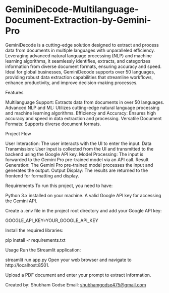 # GeminiDecode-Multilanguage-Document-Extraction-by-Gemini-Pro
GeminiDecode is a cutting-edge solution designed to extract and process data from documents in multiple languages with unparalleled efficiency. Leveraging advanced natural language processing (NLP) and machine learning algorithms, it seamlessly identifies, extracts, and categorizes information from diverse document formats, ensuring accuracy and speed. Ideal for global businesses, GeminiDecode supports over 50 languages, providing robust data extraction capabilities that streamline workflows, enhance productivity, and improve decision-making processes.

Features

Multilanguage Support: Extracts data from documents in over 50 languages.
Advanced NLP and ML: Utilizes cutting-edge natural language processing and machine learning algorithms.
Efficiency and Accuracy: Ensures high accuracy and speed in data extraction and processing.
Versatile Document Formats: Supports diverse document formats.

Project Flow

User Interaction: The user interacts with the UI to enter the input.
Data Transmission: User input is collected from the UI and transmitted to the backend using the Google API key.
Model Processing: The input is forwarded to the Gemini Pro pre-trained model via an API call.
Result Generation: The Gemini Pro pre-trained model processes the input and generates the output.
Output Display: The results are returned to the frontend for formatting and display.

Requirements
To run this project, you need to have:

Python 3.x installed on your machine.
A valid Google API key for accessing the Gemini API.

Create a .env file in the project root directory and add your Google API key:

GOOGLE_API_KEY=YOUR_GOOGLE_API_KEY

Install the required libraries:

pip install -r requirements.txt

Usage
Run the Streamlit application:

streamlit run app.py
Open your web browser and navigate to http://localhost:8501.

Upload a PDF document and enter your prompt to extract information.

Created by: Shubham Godse
Email: shubhamgodse475@gmail.com
